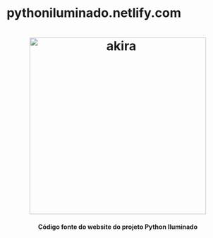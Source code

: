 # pythoniluminado.netlify.com

<h1 align="center">
    <img alt="akira" title="pythoniluminado" src="https://i.imgur.com/YNCBwMS.png" width="400"> </br>
</h1>

<h4 align="center">
  Código fonte do website do projeto Python Iluminado
</h4>
